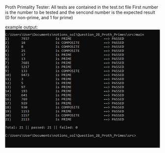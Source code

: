 Proth Primality Tester: 
All tests are contained in the test.txt file
First number is the number to be tested and the sencond number
is the expected result (0 for non-prime, and 1 for prime)

example output:
![Image](https://github.com/igbokwedaniel/notions_sol/blob/master/example.JPG)
